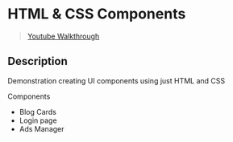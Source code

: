 # **HTML & CSS Components**
> [Youtube Walkthrough](https://www.youtube.com/watch?v=6EajwhCNLfc&list=WL&index=6&t=132s)

## **Description**
Demonstration creating UI components using just HTML and CSS

Components
- Blog Cards
- Login page
- Ads Manager
